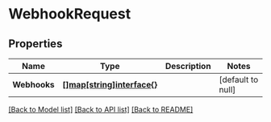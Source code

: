 # WebhookRequest

## Properties
Name | Type | Description | Notes
------------ | ------------- | ------------- | -------------
**Webhooks** | [**[]map[string]interface{}**](map.md) |  | [default to null]

[[Back to Model list]](../README.md#documentation-for-models) [[Back to API list]](../README.md#documentation-for-api-endpoints) [[Back to README]](../README.md)

